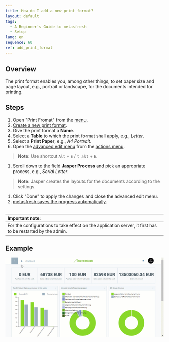 ```yaml
---
title: How do I add a new print format?
layout: default
tags:
  - A Beginner's Guide to metasfresh
  - Setup
lang: en
sequence: 60
ref: add_print_format
---
```


## Overview
The print format enables you, among other things, to set paper size and page layout, e.g., portrait or landscape, for the documents intended for printing.

## Steps
1. Open "Print Fromat" from the [menu](Menu).
1. [Create a new print format](New_Record_Window).
1. Give the print format a **Name**.
1. Select a **Table** to which the print format shall apply, e.g., *Letter*.
1. Select a **Print Paper**, e.g., *A4 Portrait*.
1. Open the [advanced edit menu](ViewModes) from the [actions menu](StartAction).
 >**Note:** Use shortcut `Alt` + `E` / `⌥ alt` + `E`.

1. Scroll down to the field **Jasper Process** and pick an appropriate process, e.g., *Serial Letter*.
 >**Note:** Jasper creates the layouts for the documents according to the settings.

1. Click "Done" to apply the changes and close the advanced edit menu.
1. [metasfresh saves the progress automatically](Saveindicator).
<br><br>

| **Important note:** |
| :--- |
| For the configurations to take effect on the application server, it first has to be restarted by the admin. |

## Example
![](assets/Add_print_format.gif)
